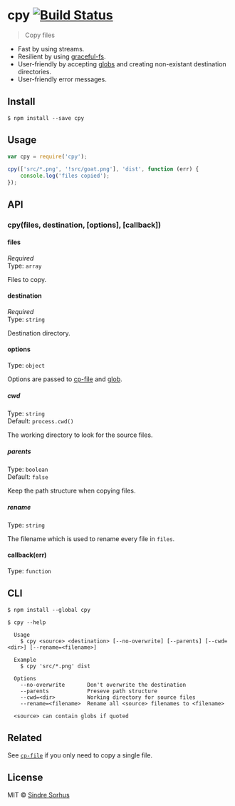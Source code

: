 # cpy [![Build Status](https://travis-ci.org/sindresorhus/cpy.svg?branch=master)](https://travis-ci.org/sindresorhus/cpy)

> Copy files

- Fast by using streams.
- Resilient by using [graceful-fs](https://github.com/isaacs/node-graceful-fs).
- User-friendly by accepting [globs](https://github.com/sindresorhus/globby#globbing-patterns) and creating non-existant destination directories.
- User-friendly error messages.


## Install

```
$ npm install --save cpy
```


## Usage

```js
var cpy = require('cpy');

cpy(['src/*.png', '!src/goat.png'], 'dist', function (err) {
	console.log('files copied');
});
```


## API

### cpy(files, destination, [options], [callback])

#### files

*Required*  
Type: `array`

Files to copy.

#### destination

*Required*  
Type: `string`

Destination directory.

#### options

Type: `object`

Options are passed to [cp-file](https://github.com/sindresorhus/cp-file#options) and [glob](https://github.com/isaacs/node-glob#options).

##### cwd

Type: `string`  
Default: `process.cwd()`

The working directory to look for the source files.

##### parents

Type: `boolean`  
Default: `false`

Keep the path structure when copying files.

##### rename

Type: `string`

The filename which is used to rename every file in `files`.

#### callback(err)

Type: `function`


## CLI

```
$ npm install --global cpy
```

```
$ cpy --help

  Usage
    $ cpy <source> <destination> [--no-overwrite] [--parents] [--cwd=<dir>] [--rename=<filename>]

  Example
    $ cpy 'src/*.png' dist

  Options
    --no-overwrite       Don't overwrite the destination
    --parents            Preseve path structure
    --cwd=<dir>          Working directory for source files
    --rename=<filename>  Rename all <source> filenames to <filename>

  <source> can contain globs if quoted
```


## Related

See [`cp-file`](https://github.com/sindresorhus/cp-file) if you only need to copy a single file.


## License

MIT © [Sindre Sorhus](http://sindresorhus.com)
